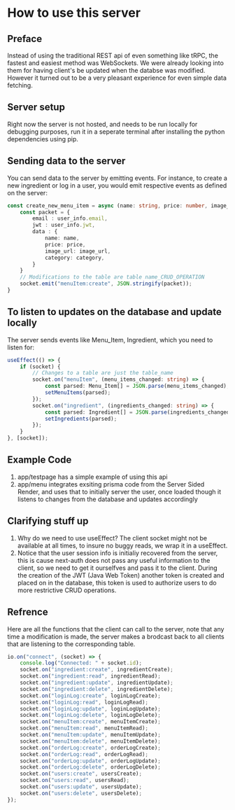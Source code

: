 # How to use this server

## Preface
Instead of using the traditional REST api of even something like tRPC, 
the fastest and easiest method was WebSockets. We were already looking
into them for having client's be updated when the databse was modified.
However it turned out to be a very pleasant experience for even simple
data fetching.

## Server setup
Right now the server is not hosted, and needs to be run locally for
debugging purposes, run it in a seperate terminal after installing the
python dependencies using pip.


## Sending data to the server
You can send data to the server by emitting events. For instance, to 
create a new ingredient or log in a user, you would emit respective 
events as defined on the server:
```ts
const create_new_menu_item = async (name: string, price: number, image_url: string, category: string) => {
    const packet = {
        email : user_info.email,
        jwt : user_info.jwt,
        data : {
            name: name,
            price: price,
            image_url: image_url,
            category: category,
        }
    }
    // Modifications to the table are table name_CRUD_OPERATION
    socket.emit("menuItem:create", JSON.stringify(packet));
}
```

## To listen to updates on the database and update locally
The server sends events like Menu_Item, Ingredient, which you 
need to listen for:

```ts
useEffect(() => {
    if (socket) {
        // Changes to a table are just the table_name
        socket.on("menuItem", (menu_items_changed: string) => {
            const parsed: Menu_Item[] = JSON.parse(menu_items_changed);
            setMenuItems(parsed);
        });
        socket.on("ingredient", (ingredients_changed: string) => {
            const parsed: Ingredient[] = JSON.parse(ingredients_changed);
            setIngredients(parsed);
        });
    }
}, [socket]);
```

## Example Code
1. app/testpage has a simple example of using this api
2. app/menu integrates exsiting prisma code from the Server Sided Render, and uses that
    to initially server the user, once loaded though it listens to changes from the database
    and updates accordingly


## Clarifying stuff up

1. Why do we need to use useEffect?
    The client socket might not be available at all times,
    to insure no buggy reads, we wrap it in a useEffect.
2. Notice that the user session info is initialiy recovered
    from the server, this is cause next-auth does not pass
    any useful information to the client, so we need to get
    it ourselfves and pass it to the client. During the creation
    of the JWT (Java Web Token) another token is created and placed
    on in the database, this token is used to authorize users to do
    more restrictive CRUD operations.

## Refrence
Here are all the functions that the client can call to the server,
note that any time a modification is made, the server makes a brodcast
back to all clients that are listening to the corresponding table.
```ts
io.on("connect", (socket) => {
    console.log("Connected: " + socket.id);
    socket.on("ingredient:create", ingredientCreate);
    socket.on("ingredient:read", ingredientRead);
    socket.on("ingredient:update", ingredientUpdate);
    socket.on("ingredient:delete", ingredientDelete);
    socket.on("loginLog:create", loginLogCreate);
    socket.on("loginLog:read", loginLogRead);
    socket.on("loginLog:update", loginLogUpdate);
    socket.on("loginLog:delete", loginLogDelete);
    socket.on("menuItem:create", menuItemCreate);
    socket.on("menuItem:read", menuItemRead);
    socket.on("menuItem:update", menuItemUpdate);
    socket.on("menuItem:delete", menuItemDelete);
    socket.on("orderLog:create", orderLogCreate);
    socket.on("orderLog:read", orderLogRead);
    socket.on("orderLog:update", orderLogUpdate);
    socket.on("orderLog:delete", orderLogDelete);
    socket.on("users:create", usersCreate);
    socket.on("users:read", usersRead);
    socket.on("users:update", usersUpdate);
    socket.on("users:delete", usersDelete);
});
```
